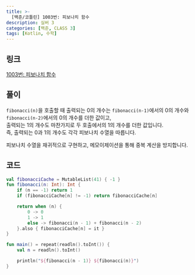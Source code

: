 ```yaml
---
title: >-
  [백준/코틀린] 1003번: 피보나치 함수
description: 실버 3
categories: [백준, CLASS 3]
tags: [Kotlin, 수학]
---
```


## 링크
[1003번: 피보나치 함수](https://www.acmicpc.net/problem/1003)

## 풀이
`fibonacci(n)`을 호출할 때 출력되는 0의 개수는 `fibonacci(n-1)`에서의 0의 개수와 `fibonacci(n-2)`에서의 0의 개수를 더한 값이고,\
출력되는 1의 개수도 마찬가지로 두 호출에서의 1의 개수를 더한 값입니다.\
<span class="txt_bg">즉, 출력되는 0과 1의 개수도 각각 피보나치 수열을 따릅니다.</span>

피보나치 수열을 재귀적으로 구현하고, <span class="txt_bg">메모이제이션</span>을 통해 중복 계산을 방지합니다.

## 코드
```kotlin
val fibonacciCache = MutableList(41) { -1 }
fun fibonacci(n: Int): Int {
    if (n == -1) return 1
    if (fibonacciCache[n] != -1) return fibonacciCache[n]

    return when (n) {
        0 -> 0
        1 -> 1
        else -> fibonacci(n - 1) + fibonacci(n - 2)
    }.also { fibonacciCache[n] = it }
}

fun main() = repeat(readln().toInt()) {
    val n = readln().toInt()

    println("${fibonacci(n - 1)} ${fibonacci(n)}")
}

```
